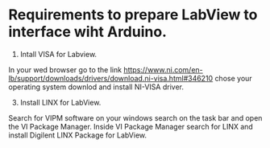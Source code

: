 # Requirements to prepare LabView to interface wiht Arduino.

1) Intall VISA for Labview.

In your wed browser go to the link https://www.ni.com/en-lb/support/downloads/drivers/download.ni-visa.html#346210 chose your operating system downlod and install NI-VISA driver.
    
3) Install LINX  for LabView.

Search for VIPM software on your windows search on the task bar and open the VI Package Manager. Inside VI Package Manager search for LINX and install Digilent LINX Package for LabView.


